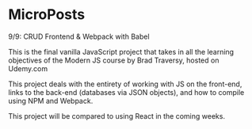 # MicroPosts
9/9: CRUD Frontend & Webpack with Babel

This is the final vanilla JavaScript project that takes in all the learning objectives of the Modern JS course by Brad Traversy, hosted on Udemy.com

This project deals with the entirety of working with JS on the front-end, links to the back-end (databases via JSON objects), and how to compile using NPM and Webpack.

This project will be compared to using React in the coming weeks.
